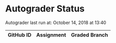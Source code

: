 # Autograder Status
Autograder last run at: October 14, 2018 at 13:40

| GitHub ID | Assignment | Graded Branch |
|-----------|------------|---------------|
